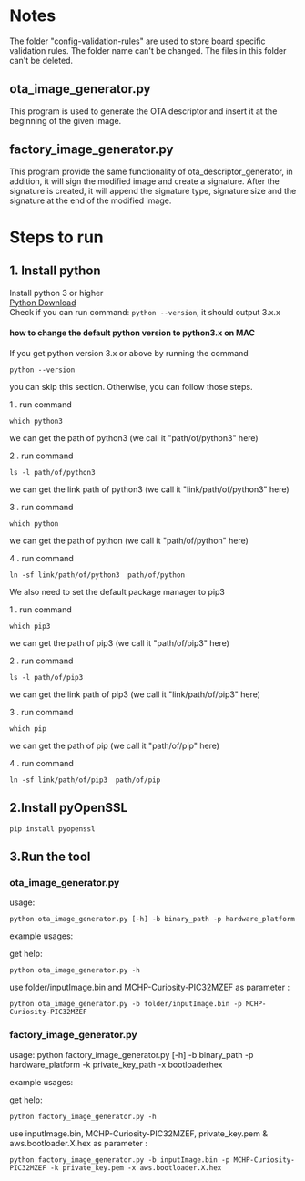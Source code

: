 # Notes
The folder "config-validation-rules" are used to store board specific validation rules.
The folder name can't be changed.
The files in this folder can't be deleted.

## ota_image_generator.py
This program is used to generate the OTA descriptor and insert it at the beginning of the given image.

## factory_image_generator.py
This program provide the same functionality of ota_descriptor_generator, in addition, it will sign the
modified image and create a signature. After the signature is created, it will append the signature type,
signature size and the signature at the end of the modified image. 


# Steps to run 
## 1. Install python 
Install python 3 or higher  
[Python Download](https://www.python.org/downloads/)  
Check if you can run command: `python --version`, it should output 3.x.x

#### how to change the default python version to python3.x on MAC

If you get python version 3.x or above by running the command

    python --version
    
you can skip this section. Otherwise, you can follow those steps.


1 . run command 

    which python3
 
   we can get the path of python3  (we call it "path/of/python3" here)
 
2 . run command
    
    ls -l path/of/python3
    
   we can get the link path of python3  (we call it "link/path/of/python3" here)


3 . run command 

    which python

   we can get the path of python  (we call it "path/of/python" here)


4 . run command
 
    ln -sf link/path/of/python3  path/of/python
 

We also need to set the default package manager to pip3 

1 . run command 

    which pip3
 
   we can get the path of pip3  (we call it "path/of/pip3" here)
   
2 . run command
    
    ls -l path/of/pip3
    
   we can get the link path of pip3  (we call it "link/path/of/pip3" here)

3 . run command 

    which pip

   we can get the path of pip  (we call it "path/of/pip" here)
   
4 . run command
 
    ln -sf link/path/of/pip3  path/of/pip



## 2.Install pyOpenSSL
    pip install pyopenssl

## 3.Run the tool
### ota_image_generator.py
usage: 
    
    python ota_image_generator.py [-h] -b binary_path -p hardware_platform

example usages:

get help:
    
    python ota_image_generator.py -h

use folder/inputImage.bin and MCHP-Curiosity-PIC32MZEF as parameter :
		
	python ota_image_generator.py -b folder/inputImage.bin -p MCHP-Curiosity-PIC32MZEF
	
	
### factory_image_generator.py
usage: python factory_image_generator.py [-h] -b binary_path -p hardware_platform -k private_key_path -x bootloaderhex

example usages:

get help:

	python factory_image_generator.py -h
		
use inputImage.bin, MCHP-Curiosity-PIC32MZEF, private_key.pem & aws.bootloader.X.hex as parameter :


    python factory_image_generator.py -b inputImage.bin -p MCHP-Curiosity-PIC32MZEF -k private_key.pem -x aws.bootloader.X.hex
	